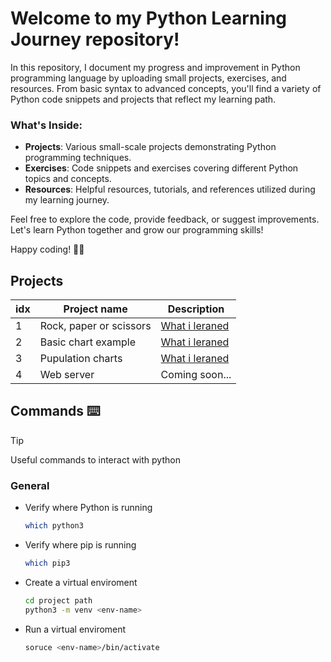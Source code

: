 # Welcome to my Python Learning Journey repository!

In this repository, I document my progress and improvement in Python programming language by uploading small projects, exercises, and resources. From basic syntax to advanced concepts, you'll find a variety of Python code snippets and projects that reflect my learning path.

### What's Inside:

-   **Projects**: Various small-scale projects demonstrating Python programming techniques.
-   **Exercises**: Code snippets and exercises covering different Python topics and concepts.
-   **Resources**: Helpful resources, tutorials, and references utilized during my learning journey.

Feel free to explore the code, provide feedback, or suggest improvements. Let's learn Python together and grow our programming skills!

Happy coding! 🐍✨

## Projects

| idx | Project name            | Description                                    |
| --- | ----------------------- | ---------------------------------------------- |
| 1   | Rock, paper or scissors | [What i leraned](/rps-game/README.md)          |
| 2   | Basic chart example     | [What i leraned](/matplotlib-charts/README.md) |
| 3   | Pupulation charts       | [What i leraned](/population-charts/README.md) |
| 4   | Web server              | Coming soon...                                 |

## Commands ⌨️

> [!TIP]
> Useful commands to interact with python

### General

-   Verify where Python is running

    ```sh
    which python3
    ```

-   Verify where pip is running

    ```sh
    which pip3
    ```

-   Create a virtual enviroment

    ```sh
    cd project path
    python3 -m venv <env-name>
    ```

-   Run a virtual enviroment
    ```sh
    soruce <env-name>/bin/activate
    ```
